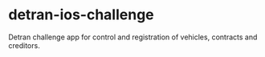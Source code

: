 # detran-ios-challenge
Detran challenge app for control and registration of vehicles, contracts and creditors.
